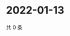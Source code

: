 # 2022-01-13

共 0 条

<!-- BEGIN WEIBO -->
<!-- 最后更新时间 Thu Jan 13 2022 23:00:57 GMT+0800 (China Standard Time) -->

<!-- END WEIBO -->
